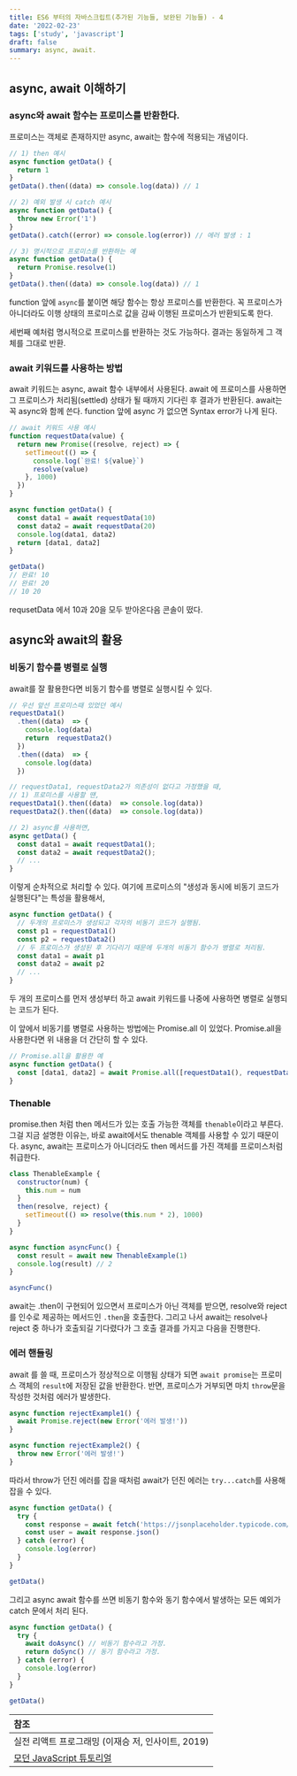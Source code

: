 ```yaml
---
title: ES6 부터의 자바스크립트(추가된 기능들, 보완된 기능들) - 4
date: '2022-02-23'
tags: ['study', 'javascript']
draft: false
summary: async, await.
---
```


## async, await 이해하기

### async와 await 함수는 프로미스를 반환한다.

프로미스는 객체로 존재하지만 async, await는 함수에 적용되는 개념이다.

```js
// 1) then 예시
async function getData() {
  return 1
}
getData().then((data) => console.log(data)) // 1

// 2) 예외 발생 시 catch 예시
async function getData() {
  throw new Error('1')
}
getData().catch((error) => console.log(error)) // 에러 발생 : 1

// 3) 명시적으로 프로미스를 반환하는 예
async function getData() {
  return Promise.resolve(1)
}
getData().then((data) => console.log(data)) // 1
```

function 앞에 `async`를 붙이면 해당 함수는 항상 프로미스를 반환한다. 꼭 프로미스가 아니더라도 이행 상태의 프로미스로 값을 감싸 이행된 프로미스가 반환되도록 한다.

세번째 예처럼 명시적으로 프로미스를 반환하는 것도 가능하다. 결과는 동일하게 그 객체를 그대로 반환.

### await 키워드를 사용하는 방법

await 키워드는 async, await 함수 내부에서 사용된다. await 에 프로미스를 사용하면 그 프로미스가 처리됨(settled) 상태가 될 때까지 기다린 후 결과가 반환된다.
await는 꼭 async와 함께 쓴다. function 앞에 async 가 없으면 Syntax error가 나게 된다.

```js
// await 키워드 사용 예시
function requestData(value) {
  return new Promise((resolve, reject) => {
    setTimeout(() => {
      console.log(`완료! ${value}`)
      resolve(value)
    }, 1000)
  })
}

async function getData() {
  const data1 = await requestData(10)
  const data2 = await requestData(20)
  console.log(data1, data2)
  return [data1, data2]
}

getData()
// 완료! 10
// 완료! 20
// 10 20
```

requsetData 에서 10과 20을 모두 받아온다음 콘솔이 떴다.

## async와 await의 활용

### 비동기 함수를 병렬로 실행

await를 잘 활용한다면 비동기 함수를 병렬로 실행시킬 수 있다.

```js
// 우선 앞선 프로미스때 있었던 예시
requestData1()
  .then((data)  => {
    console.log(data)
    return  requestData2()
  })
  .then((data)  => {
    console.log(data)
  })

// requestData1, requestData2가 의존성이 없다고 가정했을 때,
// 1) 프로미스를 사용할 땐,
requestData1().then((data)  => console.log(data))
requestData2().then((data)  => console.log(data))

// 2) async를 사용하면,
async getData() {
  const data1 = await requestData1();
  const data2 = await requestData2();
  // ...
}
```

이렇게 순차적으로 처리할 수 있다.
여기에 프로미스의 "생성과 동시에 비동기 코드가 실행된다"는 특성을 활용해서,

```js
async function getData() {
  // 두개의 프로미스가 생성되고 각자의 비동기 코드가 실행됨.
  const p1 = requestData1()
  const p2 = requestData2()
  // 두 프로미스가 생성된 후 기다리기 때문에 두개의 비동기 함수가 병렬로 처리됨.
  const data1 = await p1
  const data2 = await p2
  // ...
}
```

두 개의 프로미스를 먼저 생성부터 하고 await 키워드를 나중에 사용하면 병렬로 실행되는 코드가 된다.

이 앞에서 비동기를 병렬로 사용하는 방법에는 Promise.all 이 있었다.
Promise.all을 사용한다면 위 내용을 더 간단히 할 수 있다.

```js
// Promise.all을 활용한 예
async function getData() {
  const [data1, data2] = await Promise.all([requestData1(), requestData2()])
}
```

### Thenable

promise.then 처럼 then 메서드가 있는 호출 가능한 객체를 `thenable`이라고 부른다.
그걸 지금 설명한 이유는, 바로 await에서도 thenable 객체를 사용할 수 있기 때문이다.
async, await는 프로미스가 아니더라도 then 메서드를 가진 객체를 프로미스처럼 취급한다.

```js
class ThenableExample {
  constructor(num) {
    this.num = num
  }
  then(resolve, reject) {
    setTimeout(() => resolve(this.num * 2), 1000)
  }
}

async function asyncFunc() {
  const result = await new ThenableExample(1)
  console.log(result) // 2
}

asyncFunc()
```

await는 .then이 구현되어 있으면서 프로미스가 아닌 객체를 받으면, resolve와 reject를 인수로 제공하는 메서드인 `.then`을 호출한다. 그리고 나서 await는 resolve나 reject 중 하나가 호출되길 기다렸다가 그 호출 결과를 가지고 다음을 진행한다.

### 에러 핸들링

await 를 쓸 때, 프로미스가 정상적으로 이행됨 상태가 되면 `await promise`는 프로미스 객체의 `result`에 저장된 값을 반환한다.
반면, 프로미스가 거부되면 마치 `throw`문을 작성한 것처럼 에러가 발생한다.

```js
async function rejectExample1() {
  await Promise.reject(new Error('에러 발생!'))
}

async function rejectExample2() {
  throw new Error('에러 발생!')
}
```

따라서 throw가 던진 에러를 잡을 때처럼 await가 던진 에러는 `try...catch`를 사용해 잡을 수 있다.

```js
async function getData() {
  try {
    const response = await fetch('https://jsonplaceholder.typicode.com/todos/1')
    const user = await response.json()
  } catch (error) {
    console.log(error)
  }
}

getData()
```

그리고 async await 함수를 쓰면 비동기 함수와 동기 함수에서 발생하는 모든 예외가 catch 문에서 처리 된다.

```js
async function getData() {
  try {
    await doAsync() // 비동기 함수라고 가정.
    return doSync() // 동기 함수라고 가정.
  } catch (error) {
    console.log(error)
  }
}

getData()
```

| 참조                                                         |
| :----------------------------------------------------------- |
| 실전 리액트 프로그래밍 (이재승 저, 인사이트, 2019)           |
| [모던 JavaScript 튜토리얼](https://ko.javascript.info/async) |
